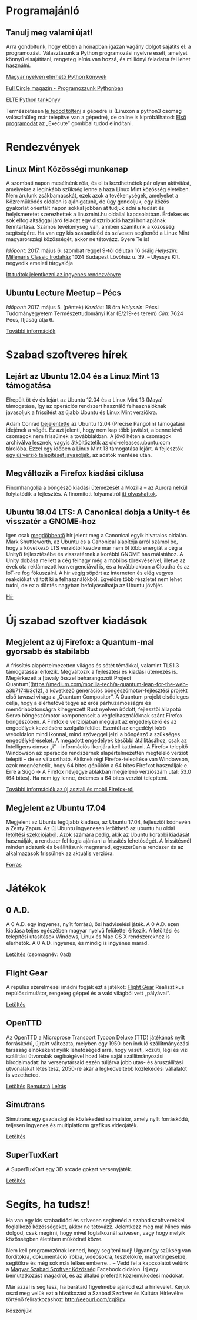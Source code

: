 ﻿# Programajánló

## Tanulj meg valami újat!

Arra gondoltunk, hogy ebben a hónapban igazán vagány dolgot sajátíts el: a programozást. Választásunk a Python programozási nyelvre esett, amelyet könnyű elsajátítani, rengeteg leírás van hozzá, és milliónyi feladatra fel lehet használni.

[Magyar nyelven elérhető Python könyvek](https://wiki.python.org/moin/HungarianPythonBooks)

[Full Circle magazin - Programozzunk Pythonban](http://fullcircle.hu/category/sorozatok/python-sorozatok/page/2/)

[ELTE Python tankönyv](http://nyelvek.inf.elte.hu/leirasok/Python/index.php?chapter=2)

Természetesen [le tudod tölteni](https://www.python.org/ftp/python/3.5.3/python-3.5.3-amd64-webinstall.exe) a gépedre is (Linuxon a python3 csomag valószínűleg már telepítve van a gépedre), de online is kipróbálhatod:
[Első programodat](https://www.tutorialspoint.com/execute_python3_online.php) az „Execute” gombbal tudod elindítani.

# Rendezvények

## Linux Mint Közösségi munkanap

A szombati napon mesélnénk róla, és el is kezdhetnétek pár olyan aktivitást, amelyekre a leginkább szükség lenne a haza Linux Mint közösség életében. Nem árulunk zsákbamacskát, ezek azok a tevékenységek, amelyeket a Közreműködés oldalon is ajánlgatunk, de úgy gondoljuk, egy közös gyakorlat orientált napon sokkal jobban át tudjuk adni a tudást és helyismeretet szerezhettek a linuxmint.hu oldallal kapcsolatban. Érdekes és sok elfoglaltsággal járó feladat egy disztribúció hazai honlapjának fenntartása. Számos tevékenység van, amiben számítunk a közösség segítségére. Ha van egy kis szabadidőd és szívesen segítenéd a Linux Mint magyarországi közösségét, akkor ne tétovázz. Gyere Te is!

*Időpont*: 2017. május 6. szombat reggel 9-től délután 16 óráig
*Helyszín*: [Millenáris Classic Irodaház](https://www.openstreetmap.org/way/268362233#map=17/47.51057/19.02488) 1024 Budapest Lövőház u. 39. – Ulyssys Kft. negyedik emeleti tárgyalója

[Itt tudtok jelentkezni az ingyenes rendezvényre](https://linuxmintmunkanap.eventbrite.com/?s=75645875)

## Ubuntu Lecture Meetup – Pécs

*Időpont*: 2017. május 5. (péntek)
*Kezdés*: 18 óra
*Helyszín*: Pécsi Tudományegyetem Természettudományi Kar (E/219-es terem)
*Cím*: 7624 Pécs, Ifjúság útja 6.

[További információk](http://ubuntu.hu/node/43131)

# Szabad szoftveres hírek

## Lejárt az Ubuntu 12.04 és a Linux Mint 13 támogatása

Elrepült öt év és lejárt az Ubuntu 12.04 és a Linux Mint 13 (Maya) támogatása, így az operációs rendszert használó felhasználóknak javasoljuk a frissítést az újabb Ubuntu és Linux Mint verziókra.

Adam Conrad [bejelentette](https://lists.ubuntu.com/archives/ubuntu-announce/2017-April/000221.html) az Ubuntu 12.04 (Precise Pangolin) támogatási idejének a végét. Ez azt jelenti, hogy nem kap több javítást, a benne lévő csomagok nem frissülnek a továbbiakban. A jövő héten a csomagok archiválva lesznek, vagyis átköltöztetik az old-releases.ubuntu.com tárolóba.
Ezzel egy időben a Linux Mint 13 támogatása lejárt. A fejlesztők [egy új verzió telepítését javasolják](https://forums.linuxmint.com/viewtopic.php?t=241166), az adatok mentése után.

## Megváltozik a Firefox kiadási ciklusa

Finomhangolja a böngésző kiadási ütemezését a Mozilla – az Aurora nélkül folytatódik a fejlesztés. A finomított folyamatról [itt olvashattok](https://itcafe.hu/hir/mozilla_firefox_kiadasi_ciklus.html).

## Ubuntu 18.04 LTS: A Canonical dobja a Unity-t és visszatér a GNOME-hoz

Igen csak [megdöbbentő](https://insights.ubuntu.com/2017/04/05/growing-ubuntu-for-cloud-and-iot-rather-than-phone-and-convergence/) hír jelent meg a Canonical egyik hivatalos oldalán. Mark Shuttleworth, az Ubuntu és a Canonical alapítója arról számol be, hogy a következő LTS verziótól kezdve már nem öl több energiát a cég a Unity8 fejlesztésébe és visszatérnek a korábbi GNOME használatához. A Unity dobása mellett a cég felhagy még a mobilos törekvéseivel, illetve az évek óta reklámozott konvergenciával is, és a továbbiakban a Cloudra és az IoT-re fog fókuszálni. A hír végig söpört az interneten és elég vegyes reakciókat váltott ki a felhasználókból. Egyelőre több részletet nem lehet tudni, de ez a döntés nagyban befolyásolhatja az Ubuntu jövőjét.

[Hír](http://ubuntu.hu/node/43054 )

# Új szabad szoftver kiadások

## Megjelent az új Firefox: a Quantum-mal gyorsabb és stabilabb

A frissítés alapértelmezetten világos és sötét témákkal, valamint TLS1.3 támogatással érkezik. Megváltozik a fejlesztési és kiadási ütemezés is.
Megérkezett a [tavaly ősszel beharangozott Project Quantum[(https://medium.com/mozilla-tech/a-quantum-leap-for-the-web-a3b7174b3c12), a következő generációs böngészőmotor-fejlesztési projekt első tavaszi virága a „Quantum Compositor”. A Quantum projekt elsődleges célja, hogy a elérhetővé tegye az erős párhuzamosságra és memóriabiztonságra kihegyezett Rust nyelven íródott, fejlesztői állapotú Servo böngészőmotor komponenseit a végfelhasználóknak szánt Firefox böngészőben.
A Firefox e verziójában megújult az engedélykérő és az engedélyek kezelésére szolgáló felület. Ezentúl az engedélyt kérő weboldalon mind ikonnal, mind szöveggel jelzi a böngésző a szükséges engedélykéréseket. A megadott engedélyek későbbi átállításához, csak az Intelligens címsor „i” – információs ikonjára kell kattintani.
A Firefox telepítő Windowson az operációs rendszernek alapértelmezetten megfelelő verziót telepíti – de ez választható. Akiknek régi Firefox-telepítése van Windowson, azok megnézhetik, hogy 64 bites gépükön a 64 bites Firefxot használják-e. Erre a Súgó → A Firefox névjegye ablakban megjelenő verziószám utal: 53.0 (64 bites). Ha nem így lenne, érdemes a 64 bites verziót telepíteni.

[További információk az új asztali és mobil Firefox-ról](https://itcafe.hu/hir/megjelent_az_uj_firefox_a_quantummal_gyorsabb_es_s.html)

## Megjelent az Ubuntu 17.04

Megjelent az Ubuntu legújabb kiadása, az Ubuntu 17.04, fejlesztői kódnevén a Zesty Zapus. Az új Ubuntu ingyenesen letölthető az ubuntu.hu oldal [letöltési szekciójából](http://ubuntu.hu/letoltes). Azok számára pedig, akik az Ubuntu korábbi kiadását használják, a rendszer fel fogja ajánlani a frissítés lehetőségét. A frissítésnél minden adatunk és beállításunk megmarad, egyszerűen a rendszer és az alkalmazások frissülnek az aktuális verzióra.

[Forrás](http://ubuntu.hu/ubuntu1704)

# Játékok

## 0 A.D.

A 0 A.D. egy ingyenes, nyílt forrású, ősi hadviselési játék. A 0 A.D. ezen kiadása teljes egészében magyar nyelvű felülettel érkezik. A letöltési és telepítési utasítások Windows, Linux és Mac OS X rendszerekhez is elérhetők. A 0 A.D. ingyenes, és mindig is ingyenes marad.

[Letöltés](https://play0ad.com/download/) (csomagnév: 0ad)

## Flight Gear

A repülés szerelmesei imádni fogják ezt a játékot: [Flight Gear](http://www.flightgear.org/about/) Realisztikus repülőszimulátor, rengeteg géppel és a való világból vett „pályával”.

[Letöltés](http://www.flightgear.org/download/)

## OpenTTD

Az OpenTTD a Microprose Transport Tycoon Deluxe (TTD) játékának nyílt forráskódú, újraírt változata, melyben egy 1950-ben induló szállítmányozási társaság elnökeként nyílik lehetőséged arra, hogy vasúti, közúti, légi és vízi szállítási útvonalak segítségével hozd létre saját szállítmányozási birodalmadat: ha versenytársaid eszén túljárva jobb utas- és áruszállítási útvonalakat létesítesz, 2050-re akár a legkedveltebb közlekedési vállalatot is vezetheted.  

[Letöltés](https://www.openttd.org/en/download-stable) [Bemutató](https://wiki.openttd.org/OpenTTD/Hu) [Leírás](https://wiki.openttd.org/Oktat%C3%A1s/J%C3%A1t%C3%A9k_Kezdete/Hu)

## Simutrans

Simutrans egy gazdasági és közlekedési szimulátor, amely nyílt forráskódú, teljesen ingyenes és multiplatform grafikus videojáték.

[Letöltés](https://www.simutrans.com/en/download/)

## SuperTuxKart

A SuperTuxKart egy 3D arcade gokart versenyjáték.

[Letöltés](https://supertuxkart.net/Main_Page)

# Segíts, ha tudsz!

Ha van egy kis szabadidőd és szívesen segítenéd a szabad szoftverekkel foglalkozó közösségeket, akkor ne tétovázz. Jelentkezz még ma! Nincs más dolgod, csak megírni, hogy mivel foglalkoznál szívesen, vagy hogy melyik közösségben életében működnél közre.

Nem kell programozónak lenned, hogy segíteni tudj! Ugyanúgy szükség van fordítókra, dokumentáció írókra, videósokra, tesztelőkre, marketingesekre, segítőkre és még sok más lelkes emberre... – Vedd fel a kapcsolatot velünk a [Magyar Szabad Szoftver Közösség](https://www.facebook.com/groups/szabadszoftver) Facebook oldalon. Írj egy bemutatkozást magadról, és az általad preferált közreműködési módokat.

Már azzal is segítesz, ha barátaid figyelmébe ajánlod ezt a hírlevelet. Kérjük oszd meg velük ezt a hivatkozást a Szabad Szoftver és Kultúra Hírlevélre történő feliratkozáshoz: http://eepurl.com/cqj9pv

Köszönjük!

